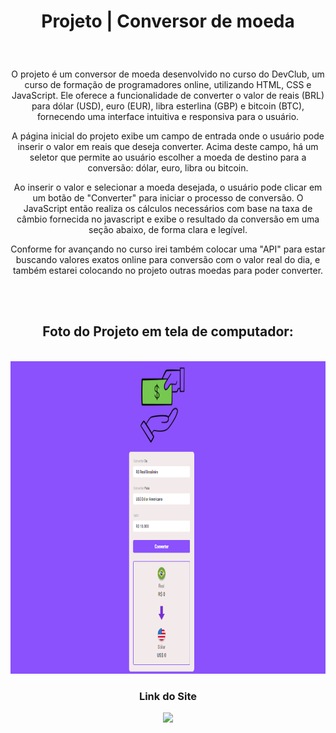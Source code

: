 <h1 align="center">
  Projeto | Conversor de moeda
</h1>
<br>

###

<p align="center">
  O projeto é um conversor de moeda desenvolvido no curso do DevClub, um curso de formação de programadores online, utilizando HTML, CSS e JavaScript. 
  Ele oferece a funcionalidade de converter o valor de reais (BRL) para dólar (USD), euro (EUR), libra esterlina (GBP) e bitcoin (BTC), fornecendo uma interface intuitiva e responsiva para o usuário.
</p>
<p align="center">
  A página inicial do projeto exibe um campo de entrada onde o usuário pode inserir o valor em reais que deseja converter.
  Acima deste campo, há um seletor que permite ao usuário escolher a moeda de destino para a conversão: dólar, euro, libra ou bitcoin.
</p>
<p align="center">
  Ao inserir o valor e selecionar a moeda desejada, o usuário pode clicar em um botão de "Converter" para iniciar o processo de conversão. 
  O JavaScript então realiza os cálculos necessários com base na taxa de câmbio fornecida no javascript e exibe o resultado da conversão em uma seção abaixo, de forma clara e legível.
</p>
<p align="center">
  Conforme for avançando no curso irei também colocar uma "API" para estar buscando valores exatos online para conversão com o valor real do dia, e também estarei colocando no projeto outras moedas para poder
  converter.
</p>
<br>
<br>

###

<h2 align="center">Foto do Projeto em tela de computador:</h2>
<br>
<div align="center">
  <img src="https://github.com/jeffersonxbenetti/DevClub-ConvertMoney-ModuleJsWeb/blob/main/src/img/convertMoney-img.png" height="500" alt="Foto-do-projeto-na-tela-do-computador">
</div>


###

<h3 align="center">Link do Site</h3>
<div align="center">
  <a href="https://jeffersonxbenetti.github.io/DevClub-ConvertMoney-ModuleJsWeb/">
    <img src="https://img.shields.io/website-up-down-green-red/http/monip.org.svg" />
  </a>
</div>
